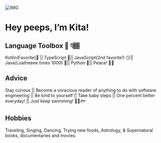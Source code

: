 ![IMG](https://media.licdn.com/dms/image/D4E16AQGLqxJbF-_ycA/profile-displaybackgroundimage-shrink_350_1400/0/1674971208308?e=1680739200&v=beta&t=6Sz22LG_MPPhI1u8txAY11xeiFhd4yELgaRQtTM-fiw)

# Hey peeps, I’m Kita!

## Language Toolbox 🧰 👇🏽
Kotlin(Favorite)💙 ||
TypeScript 🤔||
JavaScript(2nd favorite!) 😏||
Java(Loatheeee times 1000) 😤||
Python 🎉||
Peace! ✌🏽

## Advice 
Stay curious ||
Become a voracious reader of anything to do with software engineering ||
Be kind to yourself ||
Take baby steps ||
One percent better everyday! ||
Just keep swimming! 🐠🦈🐟

## Hobbies 
Traveling,
Singing, 
Dancing, 
Trying new foods,
Astrology, 
& Supernatural books, documentaries and movies. 


